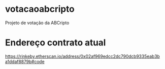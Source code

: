 # votacaoabcripto
Projeto de votação da ABCripto

# Endereço contrato atual
https://rinkeby.etherscan.io/address/0x02af969edcc2dc790dcb9335eab3ba1ddaf8879b#code
